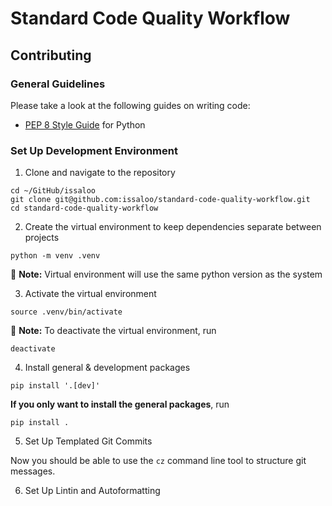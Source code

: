 # Standard Code Quality Workflow

## Contributing

### General Guidelines
Please take a look at the following guides on writing code:
- [PEP 8 Style Guide](https://www.python.org/dev/peps/pep-0008/) for Python

### Set Up Development Environment
1. Clone and navigate to the repository
```shell
cd ~/GitHub/issaloo
git clone git@github.com:issaloo/standard-code-quality-workflow.git
cd standard-code-quality-workflow
```

2. Create the virtual environment to keep dependencies separate between projects
```shell
python -m venv .venv
```
:memo: **Note:** Virtual environment will use the same python version as the system

3. Activate the virtual environment 
```shell
source .venv/bin/activate
```
:memo: **Note:** To deactivate the virtual environment, run
```shell
deactivate
```


4. Install general & development packages
```shell
pip install '.[dev]'
```

**If you only want to install the general packages**, run
```shell
pip install .
```

5. Set Up Templated Git Commits

Now you should be able to use the `cz` command line tool to structure git messages.


6. Set Up Lintin and Autoformatting

